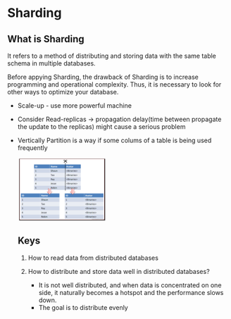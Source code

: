 # Sharding

## What is Sharding
It refers to a method of distributing and storing data with the same table schema in multiple databases.

Before appying Sharding, the drawback of Sharding is to increase programming and operational complexity. Thus, it is necessary to look for other ways to optimize your database.

- Scale-up - use more powerful machine
- Consider Read-replicas -> propagation delay(time between propagate the update to the replicas) might cause a serious problem
- Vertically Partition is a way if some colums of a table is being used frequently

  <img src="/images/veritical_partition.png" alt="vertical partitioning" width="200">

  ## Keys
  1. How to read data from distributed databases
  2. How to distribute and store data well in distributed databases?
   
      - It is not well distributed, and when data is concentrated on one side, it naturally becomes a hotspot and the performance slows down.
      - The goal is to distribute evenly
